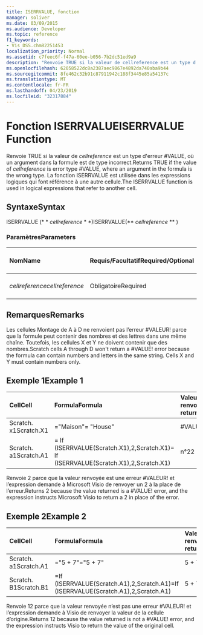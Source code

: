 ```yaml
---
title: ISERRVALUE, fonction
manager: soliver
ms.date: 03/09/2015
ms.audience: Developer
ms.topic: reference
f1_keywords:
- Vis_DSS.chm82251453
localization_priority: Normal
ms.assetid: c7feec6f-f47a-60ee-b056-7b2dc51ed9a9
description: "Renvoie TRUE si la valeur de cellreference est un type d'erreur #VALUE, où un argument dans la formule est de type incorrect. La fonction ISERRVALUE est utilisée dans les expressions logiques qui font référence à une autre cellule."
ms.openlocfilehash: 62058522dc8a2387aec9867e4892da740aba9b44
ms.sourcegitcommit: 8fe462c32b91c87911942c188f3445e85a54137c
ms.translationtype: MT
ms.contentlocale: fr-FR
ms.lasthandoff: 04/23/2019
ms.locfileid: "32317884"
---
```

# <a name="iserrvalue-function"></a><span data-ttu-id="45409-104">Fonction ISERRVALUE</span><span class="sxs-lookup"><span data-stu-id="45409-104">ISERRVALUE Function</span></span>

<span data-ttu-id="45409-105">Renvoie TRUE si la valeur de _cellreference_ est un type d'erreur #VALUE, où un argument dans la formule est de type incorrect.</span><span class="sxs-lookup"><span data-stu-id="45409-105">Returns TRUE if the value of  _cellreference_ is error type #VALUE, where an argument in the formula is the wrong type.</span></span> <span data-ttu-id="45409-106">La fonction ISERRVALUE est utilisée dans les expressions logiques qui font référence à une autre cellule.</span><span class="sxs-lookup"><span data-stu-id="45409-106">The ISERRVALUE function is used in logical expressions that refer to another cell.</span></span> 
  
## <a name="syntax"></a><span data-ttu-id="45409-107">Syntaxe</span><span class="sxs-lookup"><span data-stu-id="45409-107">Syntax</span></span>

<span data-ttu-id="45409-108">ISERRVALUE (\* \* *cellreference* \* \*)</span><span class="sxs-lookup"><span data-stu-id="45409-108">ISERRVALUE(\*\* *cellreference* \*\* )</span></span> 
  
### <a name="parameters"></a><span data-ttu-id="45409-109">Paramètres</span><span class="sxs-lookup"><span data-stu-id="45409-109">Parameters</span></span>

|<span data-ttu-id="45409-110">**Nom**</span><span class="sxs-lookup"><span data-stu-id="45409-110">**Name**</span></span>|<span data-ttu-id="45409-111">**Requis/Facultatif**</span><span class="sxs-lookup"><span data-stu-id="45409-111">**Required/Optional**</span></span>|<span data-ttu-id="45409-112">**Type de données**</span><span class="sxs-lookup"><span data-stu-id="45409-112">**Data Type**</span></span>|<span data-ttu-id="45409-113">**Description**</span><span class="sxs-lookup"><span data-stu-id="45409-113">**Description**</span></span>|
|:-----|:-----|:-----|:-----|
| <span data-ttu-id="45409-114">_cellreference_</span><span class="sxs-lookup"><span data-stu-id="45409-114">_cellreference_</span></span> <br/> |<span data-ttu-id="45409-115">Obligatoire</span><span class="sxs-lookup"><span data-stu-id="45409-115">Required</span></span>  <br/> |<span data-ttu-id="45409-116">**String**</span><span class="sxs-lookup"><span data-stu-id="45409-116">**String**</span></span> <br/> |<span data-ttu-id="45409-117">Référence à une cellule</span><span class="sxs-lookup"><span data-stu-id="45409-117">Reference to a cell.</span></span>  <br/> |
   
## <a name="remarks"></a><span data-ttu-id="45409-118">Remarques</span><span class="sxs-lookup"><span data-stu-id="45409-118">Remarks</span></span>

<span data-ttu-id="45409-p103">Les cellules Montage de A à D ne renvoient pas l’erreur #VALEUR! parce que la formule peut contenir des nombres et des lettres dans une même chaîne. Toutefois, les cellules X et Y ne doivent contenir que des nombres.</span><span class="sxs-lookup"><span data-stu-id="45409-p103">Scratch cells A through D won't return a #VALUE! error because the formula can contain numbers and letters in the same string. Cells X and Y must contain numbers only.</span></span> 
  
## <a name="example-1"></a><span data-ttu-id="45409-122">Exemple 1</span><span class="sxs-lookup"><span data-stu-id="45409-122">Example 1</span></span>

|<span data-ttu-id="45409-123">**Cell**</span><span class="sxs-lookup"><span data-stu-id="45409-123">**Cell**</span></span>|<span data-ttu-id="45409-124">**Formula**</span><span class="sxs-lookup"><span data-stu-id="45409-124">**Formula**</span></span>|<span data-ttu-id="45409-125">**Valeur renvoyée**</span><span class="sxs-lookup"><span data-stu-id="45409-125">**Value returned**</span></span>|
|:-----|:-----|:-----|
|<span data-ttu-id="45409-126">Scratch. x1</span><span class="sxs-lookup"><span data-stu-id="45409-126">Scratch.X1</span></span>  <br/> |<span data-ttu-id="45409-127">="Maison"</span><span class="sxs-lookup"><span data-stu-id="45409-127">= "House"</span></span>  <br/> |<span data-ttu-id="45409-128">#VALUE!</span><span class="sxs-lookup"><span data-stu-id="45409-128">#VALUE!</span></span>  <br/> |
|<span data-ttu-id="45409-129">Scratch. a1</span><span class="sxs-lookup"><span data-stu-id="45409-129">Scratch.A1</span></span>  <br/> |<span data-ttu-id="45409-130">= If (ISERRVALUE(Scratch.X1),2,Scratch.X1)</span><span class="sxs-lookup"><span data-stu-id="45409-130">= If (ISERRVALUE(Scratch.X1),2,Scratch.X1)</span></span>  <br/> |<span data-ttu-id="45409-131">n°2</span><span class="sxs-lookup"><span data-stu-id="45409-131">2</span></span>  <br/> |
   
<span data-ttu-id="45409-p104">Renvoie 2 parce que la valeur renvoyée est une erreur #VALEUR! et l’expression demande à Microsoft Visio de renvoyer un 2 à la place de l’erreur.</span><span class="sxs-lookup"><span data-stu-id="45409-p104">Returns 2 because the value returned is a #VALUE! error, and the expression instructs Microsoft Visio to return a 2 in place of the error.</span></span>
  
## <a name="example-2"></a><span data-ttu-id="45409-134">Exemple 2</span><span class="sxs-lookup"><span data-stu-id="45409-134">Example 2</span></span>

|<span data-ttu-id="45409-135">**Cell**</span><span class="sxs-lookup"><span data-stu-id="45409-135">**Cell**</span></span>|<span data-ttu-id="45409-136">**Formula**</span><span class="sxs-lookup"><span data-stu-id="45409-136">**Formula**</span></span>|<span data-ttu-id="45409-137">**Valeur renvoyée**</span><span class="sxs-lookup"><span data-stu-id="45409-137">**Value returned**</span></span>|
|:-----|:-----|:-----|
|<span data-ttu-id="45409-138">Scratch. a1</span><span class="sxs-lookup"><span data-stu-id="45409-138">Scratch.A1</span></span>  <br/> |<span data-ttu-id="45409-139">="5 + 7"</span><span class="sxs-lookup"><span data-stu-id="45409-139">="5 + 7"</span></span>  <br/> |<span data-ttu-id="45409-140">5 + 7</span><span class="sxs-lookup"><span data-stu-id="45409-140">5 + 7</span></span>  <br/> |
|<span data-ttu-id="45409-141">Scratch. B1</span><span class="sxs-lookup"><span data-stu-id="45409-141">Scratch.B1</span></span>  <br/> |<span data-ttu-id="45409-142">=If (ISERRVALUE(Scratch.A1),2,Scratch.A1)</span><span class="sxs-lookup"><span data-stu-id="45409-142">=If (ISERRVALUE(Scratch.A1),2,Scratch.A1)</span></span>  <br/> |<span data-ttu-id="45409-143">5 + 7</span><span class="sxs-lookup"><span data-stu-id="45409-143">5 + 7</span></span>  <br/> |
   
<span data-ttu-id="45409-p105">Renvoie 12 parce que la valeur renvoyée n’est pas une erreur #VALEUR! et l’expression demande à Visio de renvoyer la valeur de la cellule d’origine.</span><span class="sxs-lookup"><span data-stu-id="45409-p105">Returns 12 because the value returned is not a #VALUE! error, and the expression instructs Visio to return the value of the original cell.</span></span>
  

